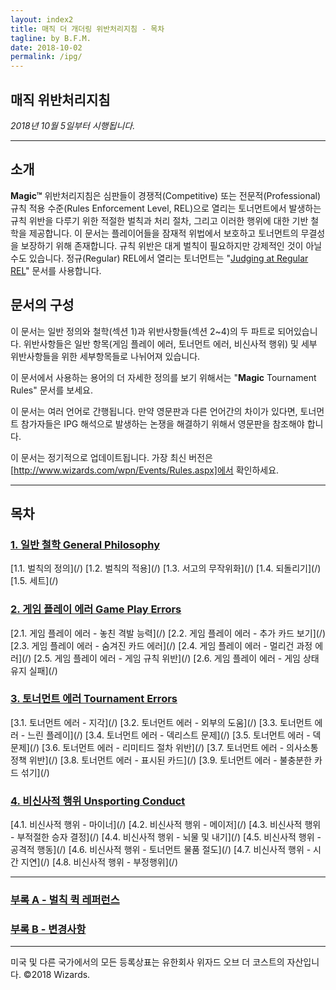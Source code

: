 ```yaml
---
layout: index2
title: 매직 더 개더링 위반처리지침 - 목차
tagline: by B.F.M.
date: 2018-10-02
permalink: /ipg/
---
```

## **매직 위반처리지침**
*2018년 10월 5일부터 시행됩니다.*

***

## **소개**
**Magic™** 위반처리지침은 심판들이 경쟁적(Competitive) 또는 전문적(Professional) 규칙 적용 수준(Rules Enforcement Level, REL)으로 열리는 토너먼트에서 발생하는 규칙 위반을 다루기 위한 적절한 벌칙과 처리 절차, 그리고 이러한 행위에 대한 기반 철학을 제공합니다. 이 문서는 플레이어들을 잠재적 위법에서 보호하고 토너먼트의 무결성을 보장하기 위해 존재합니다. 규칙 위반은 대게 벌칙이 필요하지만 강제적인 것이 아닐수도 있습니다. 정규(Regular) REL에서 열리는 토너먼트는 "[Judging at Regular REL](https://wpn.wizards.com/en/document/magic-gathering-judging-regular-rel)" 문서를 사용합니다.

## 문서의 구성
이 문서는 일반 정의와 철학(섹션 1)과 위반사항들(섹션 2~4)의 두 파트로 되어있습니다. 위반사항들은 일반 항목(게임 플레이 에러, 토너먼트 에러, 비신사적 행위) 및 세부 위반사항들을 위한 세부항목들로 나뉘어져 있습니다.

이 문서에서 사용하는 용어의 더 자세한 정의를 보기 위해서는 "**Magic** Tournament Rules" 문서를 보세요.

이 문서는 여러 언어로 간행됩니다. 만약 영문판과 다른 언어간의 차이가 있다면, 토너먼트 참가자들은 IPG 해석으로 발생하는 논쟁을 해결하기 위해서 영문판을 참조해야 합니다.

이 문서는 정기적으로 업데이트됩니다. 가장 최신 버전은 [http://www.wizards.com/wpn/Events/Rules.aspx]에서 확인하세요.

***

## **목차**
### [1. 일반 철학 General Philosophy](/ipg/1)
<p class="contentsList" markdown="1">
[1.1. 벌칙의 정의](/)
[1.2. 벌칙의 적용](/)
[1.3. 서고의 무작위화](/)
[1.4. 되돌리기](/)
[1.5. 세트](/)
</p>

### [2. 게임 플레이 에러 Game Play Errors](/ipg/2)
<p class="contentsList" markdown="1">
[2.1. 게임 플레이 에러 - 놓친 격발 능력](/)
[2.2. 게임 플레이 에러 - 추가 카드 보기](/)
[2.3. 게임 플레이 에러 - 숨겨진 카드 에러](/)
[2.4. 게임 플레이 에러 - 멀리건 과정 에러](/)
[2.5. 게임 플레이 에러 - 게임 규칙 위반](/)
[2.6. 게임 플레이 에러 - 게임 상태 유지 실패](/)
</p>

### [3. 토너먼트 에러 Tournament Errors](/ipg/3)
<p class="contentsList" markdown="1">
[3.1. 토너먼트 에러 - 지각](/)
[3.2. 토너먼트 에러 - 외부의 도움](/)
[3.3. 토너먼트 에러 - 느린 플레이](/)
[3.4. 토너먼트 에러 - 덱리스트 문제](/)
[3.5. 토너먼트 에러 - 덱 문제](/)
[3.6. 토너먼트 에러 - 리미티드 절차 위반](/)
[3.7. 토너먼트 에러 - 의사소통 정책 위반](/)
[3.8. 토너먼트 에러 - 표시된 카드](/)
[3.9. 토너먼트 에러 - 불충분한 카드 섞기](/)
</p>

### [4. 비신사적 행위 Unsporting Conduct](/ipg/4)
<p class="contentsList" markdown="1">
[4.1. 비신사적 행위 - 마이너](/)
[4.2. 비신사적 행위 - 메이저](/)
[4.3. 비신사적 행위 - 부적절한 승자 결정](/)
[4.4. 비신사적 행위 - 뇌물 및 내기](/)
[4.5. 비신사적 행위 - 공격적 행동](/)
[4.6. 비신사적 행위 - 토너먼트 물품 절도](/)
[4.7. 비신사적 행위 - 시간 지연](/)
[4.8. 비신사적 행위 - 부정행위](/)
</p>

***

### [부록 A - 벌칙 퀵 레퍼런스](/)
### [부록 B - 변경사항](/)

***

<p class="legal">미국 및 다른 국가에서의 모든 등록상표는 유한회사 위자드 오브 더 코스트의 자산입니다. ©2018 Wizards.</p>